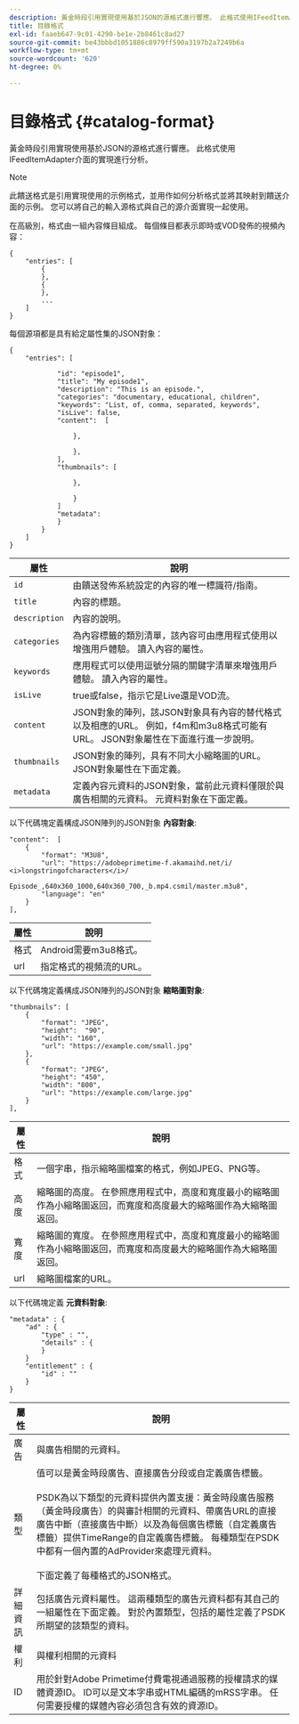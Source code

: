 ```yaml
---
description: 黃金時段引用實現使用基於JSON的源格式進行響應。 此格式使用IFeedItemAdapter介面的實現進行分析。
title: 目錄格式
exl-id: faaeb647-9c01-4290-be1e-2b8461c8ad27
source-git-commit: be43bbbd1051886c8979ff590a3197b2a7249b6a
workflow-type: tm+mt
source-wordcount: '620'
ht-degree: 0%

---
```


# 目錄格式 {#catalog-format}

黃金時段引用實現使用基於JSON的源格式進行響應。 此格式使用IFeedItemAdapter介面的實現進行分析。

>[!NOTE]
>
>此饋送格式是引用實現使用的示例格式，並用作如何分析格式並將其映射到饋送介面的示例。 您可以將自己的輸入源格式與自己的源介面實現一起使用。

在高級別，格式由一組內容條目組成。 每個條目都表示即時或VOD發佈的視頻內容：

```
{
    "entries": [
        {
        },
        {
        },
        ...
    ]
}
```

每個源項都是具有給定屬性集的JSON對象：

```
{
    "entries": [
        
            "id": "episode1",
            "title": "My episode1",
            "description": "This is an episode.",
            "categories": "documentary, educational, children",
            "keywords": "List, of, comma, separated, keywords",
            "isLive": false,
            "content":  [
                
                },
                
                },
            ],
            "thumbnails": [
                
                },
                
                }
            ]
            "metadata": 
            } 
        }
    ]
}
```

| 屬性 | 說明 |
|---|---|
| `id` | 由饋送發佈系統設定的內容的唯一標識符/指南。 |
| `title` | 內容的標題。 |
| `description` | 內容的說明。 |
| `categories` | 為內容標籤的類別清單，該內容可由應用程式使用以增強用戶體驗。 讀入內容的屬性。 |
| `keywords` | 應用程式可以使用逗號分隔的關鍵字清單來增強用戶體驗。 讀入內容的屬性。 |
| `isLive` | true或false，指示它是Live還是VOD流。 |
| `content` | JSON對象的陣列，該JSON對象具有內容的替代格式以及相應的URL。 例如，f4m和m3u8格式可能有URL。 JSON對象屬性在下面進行進一步說明。 |
| `thumbnails` | JSON對象的陣列，具有不同大小縮略圖的URL。 JSON對象屬性在下面定義。 |
| `metadata` | 定義內容元資料的JSON對象，當前此元資料僅限於與廣告相關的元資料。 元資料對象在下面定義。 |

以下代碼塊定義構成JSON陣列的JSON對象 **內容對象**:

```
"content":  [
    {
        "format": "M3U8",
        "url": "https://adobeprimetime-f.akamaihd.net/i/
<i>longstringofcharacters</i>/
                 Episode_,640x360_1000,640x360_700,_b.mp4.csmil/master.m3u8",
        "language": "en"
    }  
],
```

| 屬性 | 說明 |
|--- |--- |
| 格式 | Android需要m3u8格式。 |
| url | 指定格式的視頻流的URL。 |

以下代碼塊定義構成JSON陣列的JSON對象 **縮略圖對象**:

```
"thumbnails": [
    {
        "format": "JPEG",
        "height":  "90",
        "width": "160",
        "url": "https://example.com/small.jpg"
    },
    {
        "format": "JPEG",
        "height": "450",
        "width": "800",
        "url": "https://example.com/large.jpg"
    }
],
```

| 屬性 | 說明 |
|---|---|
| 格式 | 一個字串，指示縮略圖檔案的格式，例如JPEG、PNG等。 |
| 高度 | 縮略圖的高度。 在參照應用程式中，高度和寬度最小的縮略圖作為小縮略圖返回，而寬度和高度最大的縮略圖作為大縮略圖返回。 |
| 寬度 | 縮略圖的寬度。 在參照應用程式中，高度和寬度最小的縮略圖作為小縮略圖返回，而寬度和高度最大的縮略圖作為大縮略圖返回。 |
| url | 縮略圖檔案的URL。 |

以下代碼塊定義 **元資料對象**:

```
"metadata" : {
    "ad" : {
        "type" : "",
        "details" : {
        }
    }
    "entitlement" : {
        "id" : ""
    }
}
```

| 屬性 | 說明 |
|--- |--- |
| 廣告 | 與廣告相關的元資料。 |
| 類型 | 值可以是黃金時段廣告、直接廣告分段或自定義廣告標籤。 <br/><br/>PSDK為以下類型的元資料提供內置支援：黃金時段廣告服務（黃金時段廣告）的與審計相關的元資料、帶廣告URL的直接廣告中斷（直接廣告中斷）以及為每個廣告標籤（自定義廣告標籤）提供TimeRange的自定義廣告標籤。 每種類型在PSDK中都有一個內置的AdProvider來處理元資料。  <br/><br/>下面定義了每種格式的JSON格式。 |
| 詳細資訊 | 包括廣告元資料屬性。 這兩種類型的廣告元資料都有其自己的一組屬性在下面定義。 對於內置類型，包括的屬性定義了PSDK所期望的該類型的資料。 |
| 權利 | 與權利相關的元資料 |
| ID | 用於針對Adobe Primetime付費電視通過服務的授權請求的媒體資源ID。 ID可以是文本字串或HTML編碼的mRSS字串。 任何需要授權的媒體內容必須包含有效的資源ID。 |
